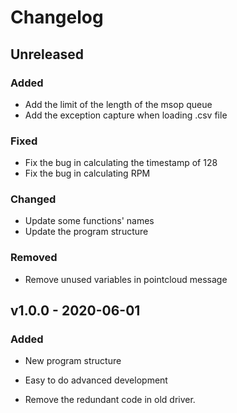 # Changelog

## Unreleased

### Added

- Add the limit of the length of the msop queue 
- Add the exception capture when loading .csv file

### Fixed
- Fix the bug in calculating the timestamp of 128
- Fix the bug in calculating RPM

### Changed
- Update some functions' names
- Update the program structure

### Removed
- Remove unused variables in pointcloud message

## v1.0.0 - 2020-06-01

### Added 

- New program structure

- Easy to do advanced development

- Remove the redundant code in old driver.

  